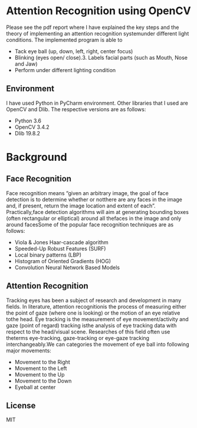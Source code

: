 # Attention Recognition using OpenCV
Please see the pdf report where I have explained the key steps and the theory of implementing an attention recognition systemunder different light conditions. The implemented program is able to
- Tack eye ball (up, down, left, right, center focus)
- Blinking (eyes open/ close).3. Labels facial parts (such as Mouth, Nose and Jaw)
- Perform under different lighting condition
 
## Environment
I have used Python in PyCharm environment. Other libraries that I used are OpenCV and Dlib. The respective versions are as follows:
- Python 3.6
- OpenCV 3.4.2
- Dlib 19.8.2
# Background
## Face Recognition
Face recognition means “given an arbitrary image, the goal of face detection is to determine whether or notthere are any faces in the image and, if present, return the image location and extent of each”. Practically,face detection algorithms will aim at generating bounding boxes (often rectangular or elliptical) around all thefaces in the image and only around facesSome of the popular face recognition techniques are as follows:
- Viola & Jones Haar-cascade algorithm
- Speeded-Up Robust Features (SURF)
- Local binary patterns (LBP)
- Histogram of Oriented Gradients (HOG)
- Convolution Neural Network Based Models
## Attention Recognition
Tracking eyes has been a subject of research and development in many fields. In literature, attention recognitionis the process of measuring either the point of gaze (where one is looking) or the motion of an eye relative tothe head. Eye tracking is the measurement of eye movement/activity and gaze (point of regard) tracking isthe analysis of eye tracking data with respect to the head/visual scene. Researches of this field often use theterms eye-tracking, gaze-tracking or eye-gaze tracking interchangeably.We can categories the movement of eye ball into following major movements:
- Movement to the Right
- Movement to the Left
- Movement to the Up
- Movement to the Down
- Eyeball at center

License
----

MIT


